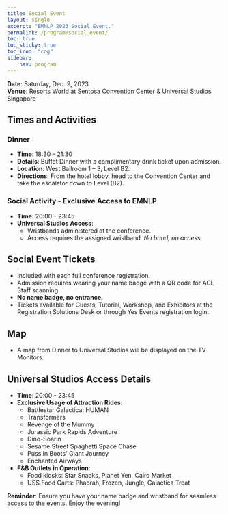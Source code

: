 ```yaml
---
title: Social Event
layout: single
excerpt: "EMNLP 2023 Social Event."
permalink: /program/social_event/
toc: true
toc_sticky: true
toc_icon: "cog"
sidebar: 
    nav: program
---
```



**Date**: Saturday, Dec. 9, 2023  
**Venue**: Resorts World at Sentosa Convention Center & Universal Studios Singapore

## Times and Activities

### Dinner
- **Time**: 18:30 – 21:30
- **Details**: Buffet Dinner with a complimentary drink ticket upon admission.
- **Location**: West Ballroom 1 – 3, Level B2.
- **Directions**: From the hotel lobby, head to the Convention Center and take the escalator down to Level (B2).

### Social Activity - Exclusive Access to EMNLP
- **Time**: 20:00 - 23:45
- **Universal Studios Access**: 
  - Wristbands administered at the conference.
  - Access requires the assigned wristband. *No band, no access.*

## Social Event Tickets
- Included with each full conference registration.
- Admission requires wearing your name badge with a QR code for ACL Staff scanning.
- **No name badge, no entrance.**
- Tickets available for Guests, Tutorial, Workshop, and Exhibitors at the Registration Solutions Desk or through Yes Events registration login.

## Map
- A map from Dinner to Universal Studios will be displayed on the TV Monitors.

## Universal Studios Access Details
- **Time**: 20:00 - 23:45
- **Exclusive Usage of Attraction Rides**:
  - Battlestar Galactica: HUMAN
  - Transformers
  - Revenge of the Mummy
  - Jurassic Park Rapids Adventure
  - Dino-Soarin
  - Sesame Street Spaghetti Space Chase
  - Puss in Boots' Giant Journey
  - Enchanted Airways
- **F&B Outlets in Operation**:
  - Food kiosks: Star Snacks, Planet Yen, Cairo Market
  - USS Food Carts: Phaorah, Frozen, Jungle, Galactica Treat

**Reminder**: Ensure you have your name badge and wristband for seamless access to the events. Enjoy the evening!
